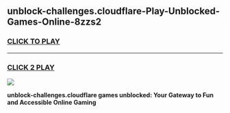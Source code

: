 
## unblock-challenges.cloudflare-Play-Unblocked-Games-Online-8zzs2
<h3>
<a href="https://premium76.site?title=unblock-challenges.cloudflare&ref=25A">CLICK TO PLAY</a></h3>
<hr>

<h3>
<a href="https://premium76.site?title=unblock-challenges.cloudflare&ref=25A">CLICK 2 PLAY</a>
  
</h3>

<a href="https://premium76.site?title=unblock-challenges.cloudflare&ref=25A"><img src="https://clearcache.store/games.png"></a>


**unblock-challenges.cloudflare games unblocked: Your Gateway to Fun and Accessible Online Gaming**
